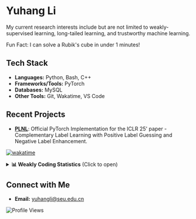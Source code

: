 # Yuhang Li

My current research interests include but are not limited to weakly-supervised learning, long-tailed learning, and trustworthy machine learning.

Fun Fact: I can solve a Rubik's cube in under 1 minutes!

## Tech Stack
- **Languages:** Python, Bash, C++
- **Frameworks/Tools:** PyTorch
- **Databases:** MySQL
- **Other Tools:** Git, Wakatime, VS Code

## Recent Projects
- **[PLNL](https://github.com/yhli-ml/PLNL)**: Official PyTorch Implementation for the ICLR 25' paper - Complementary Label Learning with Positive Label Guessing and Negative Label Enhancement.

<!--![Yuhang's GitHub stats](https://github-readme-stats.vercel.app/api?username=yhli-ml&show=reviews,discussions_started,discussions_answered,prs_merged,prs_merged_percentage&show_icons=true&theme=radical)-->

<!--![Yuhang's WakaTime stats](https://github-readme-stats.vercel.app/api/wakatime?username=yhli-ml)-->


[![wakatime](https://wakatime.com/badge/user/1c37f4b6-0e23-4f22-8a33-28d3cc113867.svg)](https://wakatime.com/@1c37f4b6-0e23-4f22-8a33-28d3cc113867)

<details>
  <summary><b>📊 Weakly Coding Statistics</b> (Click to open)</summary>
  <br>
  <img src="https://wakatime.com/share/@1c37f4b6-0e23-4f22-8a33-28d3cc113867/45c358bc-a4c9-4565-b9cb-054dbff58424.svg" width="400" alt="Coding Activity"> <img src="https://wakatime.com/share/@1c37f4b6-0e23-4f22-8a33-28d3cc113867/b6be30fc-7f9a-4a73-a0c3-942a193556f2.svg" width="400" alt="Language Breakdown">
</details>

## Connect with Me
- **Email:** [yuhangli@seu.edu.cn](mailto:yuhangli@seu.edu.cn)

![Profile Views](https://komarev.com/ghpvc/?username=yhli-ml&color=blue)
